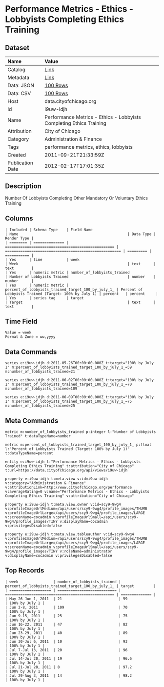 # Performance Metrics - Ethics - Lobbyists Completing Ethics Training

## Dataset

| Name | Value |
| :--- | :---- |
| Catalog | [Link](https://catalog.data.gov/dataset/performance-metrics-ethics-lobbyists-completing-ethics-training-cd559) |
| Metadata | [Link](https://data.cityofchicago.org/api/views/i9uw-idjh) |
| Data: JSON | [100 Rows](https://data.cityofchicago.org/api/views/i9uw-idjh/rows.json?max_rows=100) |
| Data: CSV | [100 Rows](https://data.cityofchicago.org/api/views/i9uw-idjh/rows.csv?max_rows=100) |
| Host | data.cityofchicago.org |
| Id | i9uw-idjh |
| Name | Performance Metrics - Ethics - Lobbyists Completing Ethics Training |
| Attribution | City of Chicago |
| Category | Administration & Finance |
| Tags | performance metrics, ethics, lobbyists |
| Created | 2011-09-21T21:33:59Z |
| Publication Date | 2012-02-17T17:01:35Z |

## Description

Number Of Lobbyists Completing Other Mandatory Or Voluntary Ethics Training

## Columns

```ls
| Included | Schema Type    | Field Name                                         | Name                                                  | Data Type | Render Type |
| ======== | ============== | ================================================== | ===================================================== | ========= | =========== |
| Yes      | time           | week                                               | Week                                                  | text      | text        |
| Yes      | numeric metric | number_of_lobbyists_trained                        | Number of Lobbyists Trained                           | number    | number      |
| Yes      | numeric metric | percent_of_lobbyists_trained_target_100_by_july_1_ | Percent of Lobbyists Trained (Target: 100% by July 1) | percent   | percent     |
| Yes      | series tag     | target                                             | Target                                                | text      | text        |
```

## Time Field

```ls
Value = week
Format & Zone = ww,yyyy
```

## Data Commands

```ls
series e:i9uw-idjh d:2011-05-26T00:00:00.000Z t:target="100% by July 1" m:percent_of_lobbyists_trained_target_100_by_july_1_=59 m:number_of_lobbyists_trained=21

series e:i9uw-idjh d:2011-06-02T00:00:00.000Z t:target="100% by July 1" m:percent_of_lobbyists_trained_target_100_by_july_1_=70 m:number_of_lobbyists_trained=109

series e:i9uw-idjh d:2011-06-09T00:00:00.000Z t:target="100% by July 1" m:percent_of_lobbyists_trained_target_100_by_july_1_=75 m:number_of_lobbyists_trained=25
```

## Meta Commands

```ls
metric m:number_of_lobbyists_trained p:integer l:"Number of Lobbyists Trained" t:dataTypeName=number

metric m:percent_of_lobbyists_trained_target_100_by_july_1_ p:float l:"Percent of Lobbyists Trained (Target: 100% by July 1)" t:dataTypeName=percent

entity e:i9uw-idjh l:"Performance Metrics - Ethics - Lobbyists Completing Ethics Training" t:attribution="City of Chicago" t:url=https://data.cityofchicago.org/api/views/i9uw-idjh

property e:i9uw-idjh t:meta.view v:id=i9uw-idjh v:category="Administration & Finance" v:attributionLink=http://www.cityofchicago.org/performance v:averageRating=0 v:name="Performance Metrics - Ethics - Lobbyists Completing Ethics Training" v:attribution="City of Chicago"

property e:i9uw-idjh t:meta.view.owner v:id=scy9-9wg4 v:profileImageUrlMedium=/api/users/scy9-9wg4/profile_images/THUMB v:profileImageUrlLarge=/api/users/scy9-9wg4/profile_images/LARGE v:screenName=cocadmin v:profileImageUrlSmall=/api/users/scy9-9wg4/profile_images/TINY v:displayName=cocadmin v:privilegesDisabled=false

property e:i9uw-idjh t:meta.view.tableauthor v:id=scy9-9wg4 v:profileImageUrlMedium=/api/users/scy9-9wg4/profile_images/THUMB v:profileImageUrlLarge=/api/users/scy9-9wg4/profile_images/LARGE v:screenName=cocadmin v:profileImageUrlSmall=/api/users/scy9-9wg4/profile_images/TINY v:roleName=administrator v:displayName=cocadmin v:privilegesDisabled=false
```

## Top Records

```ls
| week                | number_of_lobbyists_trained | percent_of_lobbyists_trained_target_100_by_july_1_ | target         | 
| =================== | =========================== | ================================================== | ============== | 
| May 26-Jun 1, 2011  | 21                          | 59                                                 | 100% by July 1 | 
| Jun 2-8, 2011       | 109                         | 70                                                 | 100% by July 1 | 
| Jun 9-15, 2011      | 25                          | 75                                                 | 100% by July 1 | 
| Jun 16-22, 2011     | 47                          | 82                                                 | 100% by July 1 | 
| Jun 23-29, 2011     | 40                          | 89                                                 | 100% by July 1 | 
| Jun 30-Jul 6, 2011  | 10                          | 93                                                 | 100% by July 1 | 
| Jul 7-Jul 13, 2011  | 20                          | 96                                                 | 100% by July 1 | 
| Jul 14-Jul 20, 2011 | 19                          | 96.6                                               | 100% by July 1 | 
| Jul 21-Jul 28, 2011 | 8                           | 97.2                                               | 100% by July 1 | 
| Jul 29-Aug 3, 2011  | 14                          | 98.2                                               | 100% by July 1 | 
```